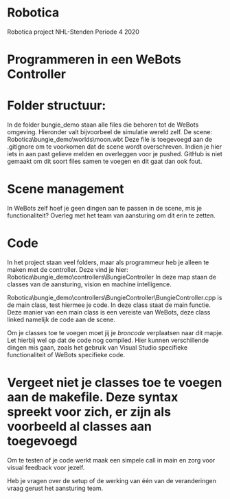 # Robotica
Robotica project NHL-Stenden Periode 4 2020

Programmeren in een WeBots Controller
==
# Folder structuur:
In de folder bungie_demo staan alle files die behoren tot de WeBots omgeving. Hieronder valt bijvoorbeel de simulatie wereld zelf. 
De scene: Robotica\bungie_demo\worlds\moon.wbt
Deze file is toegevoegd aan de .gitignore om te voorkomen dat de scene wordt overschreven. Indien je hier iets in aan past gelieve melden en overleggen voor je pushed.
GitHub is niet gemaakt om dit soort files samen te voegen en dit gaat dan ook fout.

# Scene management
In WeBots zelf hoef je geen dingen aan te passen in de scene, mis je functionaliteit? Overleg met het team van aansturing om dit erin te zetten.

# Code
In het project staan veel folders, maar als programmeur heb je alleen te maken met de controller.
Deze vind je hier: Robotica\bungie_demo\controllers\BungieController
In deze map staan de classes van de aansturing, vision en machine intelligence.

Robotica\bungie_demo\controllers\BungieController\BungieController.cpp is de main class, test hiermee je code. In deze class staat de main functie.
Deze manier van een main class is een vereiste van WeBots, deze class linked namelijk de code aan de scene.

Om je classes toe te voegen moet jij je *broncode* verplaatsen naar dit mapje. Let hierbij wel op dat de code nog compiled.
Hier kunnen verschillende dingen mis gaan, zoals het gebruik van Visual Studio specifieke functionaliteit of WeBots specifieke code.

Vergeet niet je classes toe te voegen aan de makefile. Deze syntax spreekt voor zich, er zijn als voorbeeld al classes aan toegevoegd
==

Om te testen of je code werkt maak een simpele call in main en zorg voor visual feedback voor jezelf.

Heb je vragen over de setup of de werking van één van de veranderingen vraag gerust het aansturing team.


